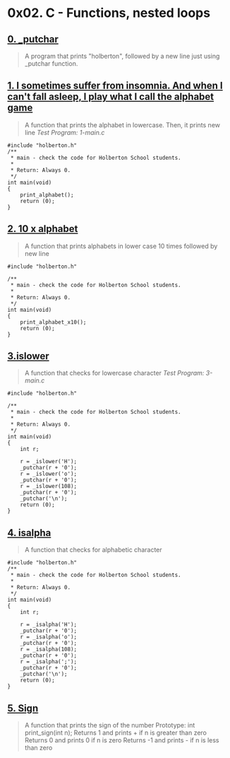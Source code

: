 # 0x02. C - Functions, nested loops

## [0. _putchar](./0-holberton.c)

> A program that prints "holberton", followed by a new line just using _putchar
> function.

## [1. I sometimes suffer from insomnia. And when I can't fall asleep, I play what I call the alphabet game](./1-alphabet.c)

> A function that prints the alphabet in lowercase. Then, it prints new line
*Test Program: 1-main.c*

    #include "holberton.h"
    /**
     * main - check the code for Holberton School students.
     *
     * Return: Always 0.
     */
    int main(void)
    {
        print_alphabet();
        return (0);
    }

## [2. 10 x alphabet](./2-print_alphabet_x10.c)

> A function that prints alphabets in lower case 10 times followed by new line

    #include "holberton.h"

    /**
     * main - check the code for Holberton School students.
     *
     * Return: Always 0.
     */
    int main(void)
    {
        print_alphabet_x10();
        return (0);
	}

## [3.islower](./3-islower.c)

> A function that checks for lowercase character
*Test Program: 3-main.c*

    #include "holberton.h"

    /**
     * main - check the code for Holberton School students.
     *
     * Return: Always 0.
     */
    int main(void)
    {
        int r;

        r = _islower('H');
        _putchar(r + '0');
        r = _islower('o');
        _putchar(r + '0');
        r = _islower(108);
        _putchar(r + '0');
        _putchar('\n');
        return (0);
    }

## [4. isalpha](./4-isalpha.c)

> A function that checks for alphabetic character

    #include "holberton.h"
    /**
     * main - check the code for Holberton School students.
     *
     * Return: Always 0.
     */
    int main(void)
    {
        int r;

        r = _isalpha('H');
        _putchar(r + '0');
        r = _isalpha('o');
        _putchar(r + '0');
        r = _isalpha(108);
        _putchar(r + '0');
        r = _isalpha(';');
        _putchar(r + '0');
        _putchar('\n');
        return (0);
    }
## [5. Sign](./5-sign.c)

> A function that prints the sign of the number
>    Prototype: int print_sign(int n);
>    Returns 1 and prints + if n is greater than zero
>    Returns 0 and prints 0 if n is zero
>    Returns -1 and prints - if n is less than zero
